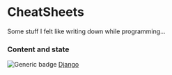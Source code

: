 # CheatSheets

Some stuff I felt like writing down while programming...
 

### Content and state
![Generic badge](https://img.shields.io/badge/In_development-green.svg) [Django](/[Django].md)